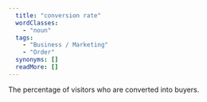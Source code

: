 ```yaml
---
  title: "conversion rate"
  wordClasses: 
    - "noun"
  tags: 
    - "Business / Marketing"
    - "Order"
  synonyms: []
  readMore: []
---
```

The percentage of visitors who are converted into buyers.
